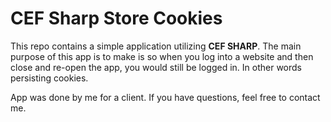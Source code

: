 # CEF Sharp Store Cookies

This repo contains a simple application utilizing **CEF SHARP**. 
The main purpose of this app is to make is so when you log into a website and then close and re-open the app, you would still be logged in.
In other words persisting cookies.

App was done by me for a client.
If you have questions, feel free to contact me.
